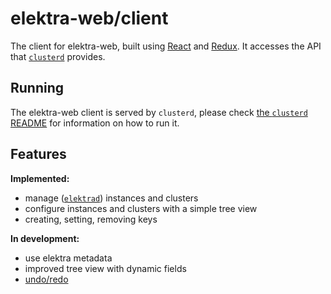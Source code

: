 # elektra-web/client

The client for elektra-web, built using
[React](https://facebook.github.io/react/) and [Redux](http://redux.js.org/). It
accesses the API that [`clusterd`](../clusterd/) provides.


## Running

The elektra-web client is served by `clusterd`, please check
[the `clusterd` README](../clusterd/README.md) for information on how to run it.


## Features

**Implemented:**

 - manage ([`elektrad`](../elektrad/)) instances and clusters
 - configure instances and clusters with a simple tree view
 - creating, setting, removing keys

**In development:**

 - use elektra metadata
 - improved tree view with dynamic fields
 - [undo/redo](https://github.com/omnidan/redux-undo)
